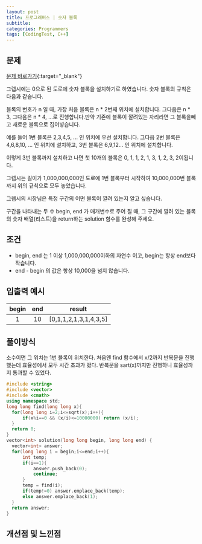 ```yaml
---
layout: post
title: 프로그래머스 | 숫자 블록
subtitle: 
categories: Programmers
tags: [CodingTest, C++]
---
```


## 문제
[문제 바로가기](https://school.programmers.co.kr/learn/courses/30/lessons/12923?language=cpp){:target="_blank"}

그렙시에는 0으로 된 도로에 숫자 블록을 설치하기로 하였습니다. 숫자 블록의 규칙은 다음과 같습니다.

블록의 번호가 n 일 때, 가장 처음 블록은 n * 2번째 위치에 설치합니다. 그다음은 n * 3, 그다음은 n * 4, ...로 진행합니다.만약 기존에 블록이 깔려있는 자리라면 그 블록을빼고 새로운 블록으로 집어넣습니다.

예를 들어 1번 블록은 2,3,4,5, ... 인 위치에 우선 설치합니다. 그다음 2번 블록은 4,6,8,10, ... 인 위치에 설치하고, 3번 블록은 6,9,12... 인 위치에 설치합니다.

이렇게 3번 블록까지 설치하고 나면 첫 10개의 블록은 0, 1, 1, 2, 1, 3, 1, 2, 3, 2이됩니다.

그렙시는 길이가 1,000,000,000인 도로에 1번 블록부터 시작하여 10,000,000번 블록까지 위의 규칙으로 모두 놓았습니다.

그렙시의 시장님은 특정 구간의 어떤 블록이 깔려 있는지 알고 싶습니다.

구간을 나타내는 두 수 begin, end 가 매개변수로 주어 질 때, 그 구간에 깔려 있는 블록의 숫자 배열(리스트)을 return하는 solution 함수를 완성해 주세요.

## 조건

- begin, end 는 1 이상 1,000,000,000이하의 자연수 이고, begin는 항상 end보다 작습니다.
- end - begin 의 값은 항상 10,000을 넘지 않습니다.


## 입출력 예시

  |begin|end|result|
  |:--:|:--:|:--:|
  |1|10|[0,1,1,2,1,3,1,4,3,5]|
  
  

## 풀이방식
  소수이면 그 위치는 1번 블록이 위치한다. 처음엔 find 함수에서 x/2까지 반복문을 진행했는데 효율성에서 모두 시간 초과가 떴다.
  반복문을 sart(x)까지만 진행하니 효율성까지 통과할 수 있었다.

  ```cpp
#include <string>
#include <vector>
#include <cmath>
using namespace std;
long long find(long long x){
    for(long long i=2;i<=sqrt(x);i++){
        if(x%i==0 && (x/i)<=10000000) return (x/i);
    }
    return 0;
}
vector<int> solution(long long begin, long long end) {
    vector<int> answer;
    for(long long i = begin;i<=end;i++){
        int temp;
        if(i==1){
            answer.push_back(0);
            continue;
        }
        temp = find(i);
        if(temp!=0) answer.emplace_back(temp);
        else answer.emplace_back(1);
    }
    return answer;
}
```

## 개선점 및 느낀점